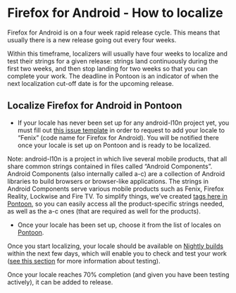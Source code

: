 # Firefox for Android - How to localize

Firefox for Android is on a four week rapid release cycle. This means that usually there is a new release going out every four weeks.

Within this timeframe, localizers will usually have four weeks to localize and test their strings for a given release: strings land continuously during the first two weeks, and then stop landing for two weeks so that you can complete your work. The deadline in Pontoon is an indicator of when the next localization cut-off date is for the upcoming release.

## Localize Firefox for Android in Pontoon

* If your locale has never been set up for any android-l10n project yet, you must fill out [this issue template](https://github.com/mozilla-l10n/android-l10n/issues/new?assignees=delphine&labels=&template=new-localization-request.md&title=Add+%5Blocale%5D+to+%5Bproduct%5D) in order to request to add your locale to “Fenix” (code name for Firefox for Android). You will be notified there once your locale is set up on Pontoon and is ready to be localized.

Note: android-l10n is a project in which live several mobile products, that all share common strings contained in files called “Android Components”. Android Components (also internally called a-c) are a collection of Android libraries to build browsers or browser-like applications. The strings in Android Components serve various mobile products such as Fenix, Firefox Reality, Lockwise and Fire TV. To simplify things, we’ve created [tags here in Pontoon](https://pontoon.mozilla.org/projects/android-l10n/tags/), so you can easily access all the product-specific strings needed, as well as the a-c ones (that are required as well for the products).

* Once your locale has been set up, choose it from the list of locales on [Pontoon](https://pontoon.mozilla.org/projects/android-l10n/tags/fenix/).

Once you start localizing, your locale should be available on [Nightly builds](https://play.google.com/store/apps/details?id=org.mozilla.fenix) within the next few days, which will enable you to check and test your work ([see this section](testing.md) for more information about testing).

Once your locale reaches 70% completion (and given you have been testing actively), it can be added to release.
